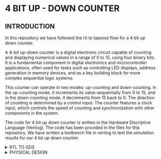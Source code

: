 # 4 BIT UP - DOWN COUNTER

## INTRODUCTION

In this repository we have followed the rtl to tapeout flow for a 4 bit up down counter. 

A 4-bit up-down counter is a digital electronic circuit capable of counting and displaying numerical values in a range of 0 to 15, using four binary bits. It is a fundamental component in digital electronics and microcontroller applications, often used for tasks such as controlling LED displays, address generation in memory devices, and as a key building block for more complex sequential logic systems.

This counter can operate in two modes: up-counting and down-counting. In the up-counting mode, it increments its value sequentially from 0 to 15, and in the down-counting mode, it decrements from 15 back to 0. The direction of counting is determined by a control input. The counter features a clock input, which controls the speed of counting and synchronization with other components in the system.

The code for 4 bit up down counter is written in the Hardware Discriptive Language (Verilog). The code has been provided in the files for this repository. We have written a testbench file in verilog to test the simulation results for our 4 bit up down counter.

<details><summary>RTL TO GDS </summary>
 
## SIMULATION RESULTS 

In order to compile the verilog design file and the verilog test bench file we have used the command

```iverilog 4bcounter.v 4bcounter_tb.v```

 This creates a ./a.out file in our directory 

![image](https://github.com/dishak14/pes_4bcounter/assets/92496153/4d7382f9-3999-4c0c-b662-a407c05b95f0)

run ```./a.out``` on the terminal to get the output.vcd file.

Now we will run this output.vcd file on gtkwave using the command 

```gtkwave output.vcd```

Hence, we get the following simulation results (Pre Synthesis simulation result )

![image](https://github.com/dishak14/pes_4bcounter/assets/92496153/cd254ea4-97ca-4100-8775-79689bd3ecd0)


## Synthesis result 

```yosys```

For reading the library : ```read_liberty -lib ../lib/sky130_fd_sc_hd__tt_025C_1v80.lib```

For reading the design: ```read_verilog 4bcounter.v```

```synth -top iiit_4bbc.v```


![image](https://github.com/dishak14/pes_4bcounter/assets/92496153/35f560ac-6221-48dc-a705-210f8cff3d68)

For generating netlist : ```abc -liberty ../lib/sky130_fd_sc_hd__tt_025C_1v80.lib```

![image](https://github.com/dishak14/pes_4bcounter/assets/92496153/e873d82d-66c2-4788-a744-b96808432f9a)

```show```

![image](https://github.com/dishak14/pes_4bcounter/assets/92496153/7d6a54ff-11af-4a79-84aa-a7d5376666b7)

## GLS Simulation

We run the .net file created after yosys synthesis and the testbench file using the iverilog command to generate a waveform and compare it with the waveform generated in the beginning.

we use the command : ``` iverilog ../my_lib/verilog_model/primitives.v ../my_lib/verilog_model/sky130_fd_sc_hd.v 4bcounter_net.v 4bcounter_tb.v ls ```

we again get the a.out file and we can run it on gtkwave as done previously to get the following results 

![image](https://github.com/dishak14/pes_4bcounter/assets/92496153/cd254ea4-97ca-4100-8775-79689bd3ecd0)



</details>

<details><summary> PHYSICAL DESIGN </summary>

# Physical Design using OpenLane
 
OpenLane is an open-source digital ASIC (Application-Specific Integrated Circuit) design flow framework used to automate the process of designing and fabricating digital integrated circuits. OpenLane aims to make custom ASIC design more accessible to a broader range of engineers and researchers.The goal of OpenLANE is to make the ASIC design flow more accessible to a broader community. By providing an open-source framework, it allows for collaboration, innovation, and knowledge sharing in the field of chip design. Additionally, it leverages the SkyWater 130nm process as a reference PDK, enabling users to create designs using this technology.
OpenLANE's automation helps reduce the barriers to ASIC design by providing a framework that streamlines the process.

For the physical design of the 4 bit counter, we will be working on a pdk variant called sky130_fd_sc_hd
* sky130 : is the process name
* fd : skywater foundary
* sc : standard cell
* hd(high density) : variant of pdk

## Preparing design directory for execution

* navigate to Openlane's design folder using ```cd Openlane/designs```.
* In this directory, make another directory which will be your design directory. In our case we have used ```mkdir pes_counter3```.
* In pes_counter3, write a config.json file.
  ![config](https://github.com/dishak14/pes_4bcounter/assets/92496153/fdb90120-0956-4a6a-889e-13090c2650da)
* Make another directory called src using ```mkdir src```. In this directory add your verilog design and give the same name as that of your directory (pes_counter3.v).
  By the end, your design ddirectory is supposed to look like this

![directory](https://github.com/dishak14/pes_4bcounter/assets/92496153/60df62c7-8fa7-4203-8b04-346e162e8a11)

## Opening Openlane terminal

* In the Openlane directory type, ```make mount```.
* Openlane contianer appears, type ```./flow.tcl -interactive```.
* Open openlane package using ```package require openlane 0.9```.

![openlane](https://github.com/dishak14/pes_4bcounter/assets/92496153/9447d164-8eec-44a5-9505-adb5d9cddad4)


## Synthesis 


* Use ```prep -design <design_directory>``` to prepare your design for running synthesis.
 

![prep_design](https://github.com/dishak14/pes_4bcounter/assets/92496153/47c3aca5-3df8-403f-8e03-b49bca9e6034)

* ```run_synthesis```
  
 ![synthesis](https://github.com/dishak14/pes_4bcounter/assets/92496153/b25ec04d-15c9-4594-b608-d980d5cf123f)

 Synthesis-log :

![synthesis1](https://github.com/dishak14/pes_4bcounter/assets/92496153/856e8eff-300d-426c-b303-008505351e5b)



![syyynthesis2](https://github.com/dishak14/pes_4bcounter/assets/92496153/0bec9d9b-87fa-4d3e-8e8d-60f18e295d1c)


![synthesis3](https://github.com/dishak14/pes_4bcounter/assets/92496153/c371cbe8-c46e-4427-9f96-8cb288cc1217)


![synthesis4](https://github.com/dishak14/pes_4bcounter/assets/92496153/f41837c8-ec94-4c71-a063-bc475d9f2591)

Sta-log

![stalog](https://github.com/dishak14/pes_4bcounter/assets/92496153/db8d9460-96e1-4af9-9e08-1f60329c9a6b)

![stalog2](https://github.com/dishak14/pes_4bcounter/assets/92496153/096c13ac-edb1-41bd-8f06-c92f1733f458)

## Floorplan

* In the openlane shell , execute the command ```run_floorplan```.

![floorplan](https://github.com/dishak14/pes_4bcounter/assets/92496153/7b913309-60c5-4b19-8495-bdb56cc3ed05)

* Checking in the ```OpenLane/designs/pes_counter3/runs/RUN_2023.11.03_03.59.42/results/floorplan``` directory if a .def file exists.

![floorplan2](https://github.com/dishak14/pes_4bcounter/assets/92496153/40cf8363-37b3-4b85-a5f0-61c68d56480d)

* As it exists, we will run the command ```magic -T /home/disha/Downloads/sky130A.tech lef read ../../tmp/merged.nom.lef def read pes_counter3.def &``` to view the layout on magic.
  
![floorplanlayout](https://github.com/dishak14/pes_4bcounter/assets/92496153/93372eb2-717c-4656-a771-a5df18a7a4e0)

  
![floorplanlayout1](https://github.com/dishak14/pes_4bcounter/assets/92496153/0b5ae9b2-be8f-45e1-ba40-c2ed430e484c)


![floorplanlayout2](https://github.com/dishak14/pes_4bcounter/assets/92496153/aa1cef82-7c3b-4128-b68f-9c993d311705)

## Placement

```run_placement```

![placement](https://github.com/dishak14/pes_4bcounter/assets/92496153/2510a7aa-170b-4f0c-90bf-0fade50f86f4)

![placement1](https://github.com/dishak14/pes_4bcounter/assets/92496153/25c5ae3d-e351-4875-a1fb-f892fc79060e)


![placement2](https://github.com/dishak14/pes_4bcounter/assets/92496153/6fef7acf-46e9-4437-ae2e-a5c4aa9d004e)

![floorplan3](https://github.com/dishak14/pes_4bcounter/assets/92496153/bbb69670-d7e7-49f1-a9a7-6c76b25023e9)



## Clock Tree Synthesis 

![run_ccts](https://github.com/dishak14/pes_4bcounter/assets/92496153/ce2ed980-aba5-4631-8dcb-b69333082fcd)

skew report


![cts1](https://github.com/dishak14/pes_4bcounter/assets/92496153/0ee6f8b6-02c6-431a-a81a-f3d0baeb7a75)

![cts2](https://github.com/dishak14/pes_4bcounter/assets/92496153/208292c5-5699-4be9-bcfb-5aa905a6d5b9)


![cts333](https://github.com/dishak14/pes_4bcounter/assets/92496153/06bd56e3-19ad-4018-9319-5c728499c76c)


## Routing

```run_routing```

![routing](https://github.com/dishak14/pes_4bcounter/assets/92496153/56d32fad-8518-4e16-bed2-ca0f9fa4d276)





![routing2](https://github.com/dishak14/pes_4bcounter/assets/92496153/024520e3-6b85-4cab-8554-c6fa9bd50c44)












</details>
